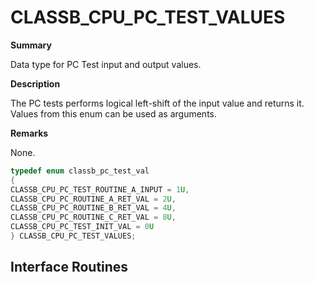 # CLASSB_CPU_PC_TEST_VALUES

**Summary**

Data type for PC Test input and output values.

**Description**

The PC tests performs logical left-shift of the input value and returns it. Values from this enum can be used as arguments.

**Remarks**

None.

```c
typedef enum classb_pc_test_val
{
CLASSB_CPU_PC_TEST_ROUTINE_A_INPUT = 1U,
CLASSB_CPU_PC_ROUTINE_A_RET_VAL = 2U,
CLASSB_CPU_PC_ROUTINE_B_RET_VAL = 4U,
CLASSB_CPU_PC_ROUTINE_C_RET_VAL = 8U,
CLASSB_CPU_PC_TEST_INIT_VAL = 0U
} CLASSB_CPU_PC_TEST_VALUES;
```

## Interface Routines


